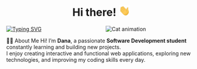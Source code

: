 <h1 align="center">Hi there! <img src="https://raw.githubusercontent.com/ABSphreak/ABSphreak/master/gifs/Hi.gif" width="30px"></h1>

<a href="https://git.io/typing-svg">
  <img src="https://readme-typing-svg.demolab.com?font=Edu+NSW+ACT+Cursive&pause=1000&color=9E19E8&width=435&lines=Welcome+to+my+GitHub+profile;I+love+building+web+apps;Always+learning+new+things" alt="Typing SVG" />
</a>

<img align="right" width="240" src="https://cdn.pixabay.com/animation/2025/02/04/01/20/01-20-23-935_512.gif" alt="Cat animation" />

🙋‍♀️ About Me
Hi! I’m **Dana**, a passionate **Software Development student** constantly learning and building new projects.  
I enjoy creating interactive and functional web applications, exploring new technologies, and improving my coding skills every day.  
